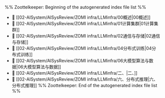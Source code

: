 %% Zoottelkeeper: Beginning of the autogenerated index file list  %%
- 📄 [[02-AISystem/AISysReview/ZOMI infra/LLMinfra/00概述|00概述]]
- 📄 [[02-AISystem/AISysReview/ZOMI infra/LLMinfra/01计算集群|01计算集群]]
- 📄 [[02-AISystem/AISysReview/ZOMI infra/LLMinfra/02通信与存储|02通信与存储]]
- 📄 [[02-AISystem/AISysReview/ZOMI infra/LLMinfra/04分布式训练|04分布式训练]]
- 📄 [[02-AISystem/AISysReview/ZOMI infra/LLMinfra/06大模型算法与数据|06大模型算法与数据]]
- 📄 [[02-AISystem/AISysReview/ZOMI infra/LLMinfra/二、|二、]]
- 📄 [[02-AISystem/AISysReview/ZOMI infra/LLMinfra/六、分布式推理|六、分布式推理]]
%% Zoottelkeeper: End of the autogenerated index file list  %%

